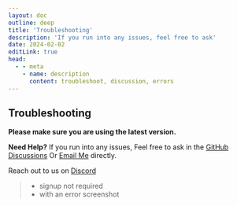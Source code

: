 ```yaml
---
layout: doc
outline: deep
title: 'Troubleshooting'
description: 'If you run into any issues, feel free to ask'
date: 2024-02-02
editLink: true
head:
  - - meta
    - name: description
      content: troubleshoot, discussion, errors
---
```


## Troubleshooting

**Please make sure you are using the latest version.**

**Need Help?** If you run into any issues, Feel free to ask in the [GitHub Discussions][1] Or [Email Me][2] directly.

Reach out to us on [Discord][3]  
> - signup not required
> - with an error screenshot

[1]: https://github.com/NiREvil/windows-activation/discussions
[2]: mailto:dianashariati.cl@gmail.com
[3]: https://discord.gg/yJ8phEmbw9
